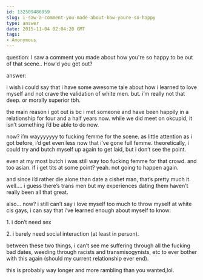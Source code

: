 ```yaml
---
id: 132509486959
slug: i-saw-a-comment-you-made-about-how-youre-so-happy
type: answer
date: 2015-11-04 02:04:20 GMT
tags:
- Anonymous
---
```

question: I saw a comment you made about how you're so happy to be out of that scene.. How'd you get out?

answer: <p>i wish i could say that i have some awesome tale about how i learned to love myself and not crave the validation of white men. but. i’m really not that deep. or morally superior tbh.</p><p>the main reason i got out is bc i met someone and have been happily in a relationship for four and a half years now. while we did meet on okcupid, it isn’t something i’d be able to do now.</p><p>now? i’m wayyyyyyy to fucking femme for the scene. as little attention as i got before, i’d get even less now that i’ve gone full femme. theoretically, i could try and butch myself up again to get laid, but i don’t see the point.</p><p>even at my most butch i was still way too fucking femme for that crowd. and too asian. if i get tits at some point? yeah. not going to happen again.</p><p>and since i’d rather die alone than date a cishet man, that’s pretty much it. well.... i guess there’s trans men but my experiences dating them haven’t really been all that great.</p><p>also... now? i still can’t say i love myself too much to throw myself at white cis gays, i can say that i’ve learned enough about myself to know:</p><p>1. i don’t need sex</p><p>2. i barely need social interaction (at least in person).</p><p>between these two things, i can’t see me suffering through all the fucking bad dates, weeding through racists and transmisogynists, etc to ever bother with this again (should my current relationship ever end).</p><p>this is probably way longer and more rambling than you wanted,lol.</p>
